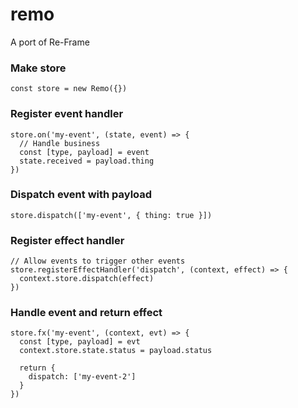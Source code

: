 # remo

A port of Re-Frame

### Make store
```
const store = new Remo({})
```

### Register event handler
```
store.on('my-event', (state, event) => {
  // Handle business
  const [type, payload] = event
  state.received = payload.thing
})
```

### Dispatch event with payload
```
store.dispatch(['my-event', { thing: true }])
```

### Register effect handler
```
// Allow events to trigger other events
store.registerEffectHandler('dispatch', (context, effect) => {
  context.store.dispatch(effect)
})
```

### Handle event and return effect
```
store.fx('my-event', (context, evt) => {
  const [type, payload] = evt
  context.store.state.status = payload.status
  
  return {
    dispatch: ['my-event-2']
  }
})
```

